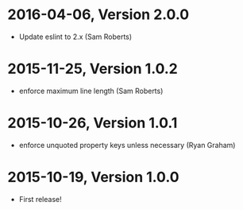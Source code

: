 2016-04-06, Version 2.0.0
=========================

 * Update eslint to 2.x (Sam Roberts)


2015-11-25, Version 1.0.2
=========================

 * enforce maximum line length (Sam Roberts)


2015-10-26, Version 1.0.1
=========================

 * enforce unquoted property keys unless necessary (Ryan Graham)


2015-10-19, Version 1.0.0
=========================

 * First release!
